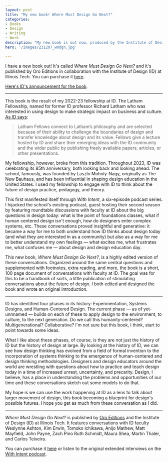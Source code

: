 ```yaml
---
layout: post
title: "My new book! Where Must Design Go Next?"
categories:
- Books
- Design
- Writing
- Work
description: "My new book is out now, produced by the Institute of Design and published by Oro Editions."
hero: '/images/231207_wmdgn.jpg'

---
```


I have a new book out! It's called *Where Must Design Go Next?* and it's published by Oro Editions in collaboration with the Institute of Design (ID) at Illinois Tech. You can purchase it [here](https://amzn.to/4a9gvC2).

[Here's ID's announcement for the book](https://id.iit.edu/story/id-faculty-discuss-designs-next-step-in-new-book/).

* * * 

This book is the result of my 2022-23 fellowship at ID. The Latham Fellowship, named for former ID professor Richard Latham who  was interested in using design to make strategic impact on business and culture. [As ID says](https://id.iit.edu/latham-lecture-series/):

> Latham Fellows connect to Latham’s philosophy and are selected because of their ability to challenge the boundaries of design and transfer knowledge about design and its value. Fellows give a lecture hosted by ID and share their emerging ideas with the ID community and the wider public by publishing freely available papers, articles, or other presentations.

My fellowship, however, broke from this tradition. Throughout 2023, ID was celebrating its 85th anniversary, both looking back and looking ahead. The school, famously, was founded by Laszlo Moholy-Nagy, originally as The New Bauhaus, and has been influential in shaping design education in the United States. I used my fellowship to engage with ID to think about the future of design practice, pedagogy, and theory.

This first manifested itself through *With Intent*, a six-episode podcast series. I hijacked the school's existing podcast, guest hosting their second season by featuring roundtable discussions with faculty at ID about the big questions in design today: what is the point of foundations classes, what if human centered design isn't enough, how do designers enter complex systems, etc. These conversations proved insightful and generative: it became a way for me to both understand how ID thinks about design today (and what they are interested in as a community) but also as a way for me to better understand my own feelings — what excites me, what frustrates me, what confuses me — about design and design education day. 

This new book, *Where Must Design Go Next?*, is a highly edited version of these conversations. Organized around the same central questions and supplemented with footnotes, extra reading, and more, the book is a short, 100 page document of conversations with faculty at ID. The goal was for this to be a handbook of sorts, a little publication of stimulating conversations about the future of design. I both edited and designed the book and wrote an original introduction.

* * *

ID has identified four phases in its history: Experimentation, Systems Designs, and Human-Centered Design. The current phase — as of yet-unnnamed — builds on each of these to apply design to the environment, to culture, to the next generation. Do we call this humanity-centered? Multigenerational? Collaborative? I'm not sure but this book, I think, start to point towards some ideas.

What I like about these phases, of course, is they are not just the history of ID but the history of design at large. By looking at the history of ID, we can see how design thinking has evolved from a field of formal invention to the incorporation of systems thinking to the emergence of human-centered and design thinking methodologies. Designers and design educators around the world are wrestling with questions about how to practice and teach design today in a time of increased unrest, uncertainty, and precarity. Design, I believe, has a place in understanding the problems and opportunities of our time and these conversations sketch out some models to do that. 

My hope is we can use the work happening at ID as a lens to talk about larger movement of design, this book becoming a blueprint for design's possible futures. I hope you get as much from these conversation as I did.

* * *

*Where Must Design Go Next?* is published by [Oro Editions](https://oroeditions.com) and the Institute of Design (ID) at Illinois Tech. It features conversations with ID faculty Weslynne Ashton, Kim Erwin, Tomoko Ichikawa, Anijo Mathew, Matt Mayfield, John Payne, Zach Pino Ruth Schmidt, Maura Shea, Martin Thaler, and Carlos Teixeira. 

You can purchase it [here](https://amzn.to/4a9gvC2) or listen to the original extended interviews on the [With Intent podcast](https://id.iit.edu/podcast/).